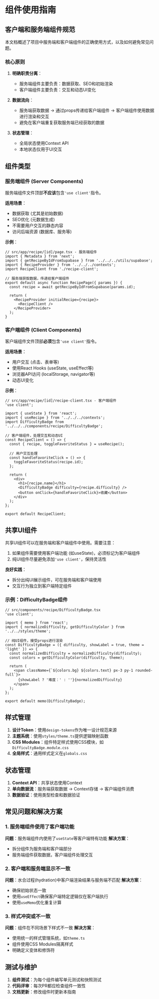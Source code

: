 # 组件使用指南

## 客户端和服务端组件规范

本文档概述了项目中服务端和客户端组件的正确使用方式，以及如何避免常见问题。

### 核心原则

1. **明确职责分离**：
   - 服务端组件主要负责：数据获取、SEO和初始渲染
   - 客户端组件主要负责：交互和动态UI变化

2. **数据流向**：
   - 服务端获取数据 -> 通过props传递给客户端组件 -> 客户端组件使用数据进行渲染和交互
   - 避免在客户端重复获取服务端已经获取的数据

3. **状态管理**：
   - 全局状态使用Context API
   - 本地状态仅用于UI交互

## 组件类型

### 服务端组件 (Server Components)

服务端组件文件顶部**不应该**包含`'use client'`指令。

**适用场景**：
- 数据获取 (尤其是初始数据)
- SEO优化 (元数据生成)
- 不需要用户交互的静态内容
- 访问后端资源 (数据库、服务等)

**示例**：
```tsx
// src/app/recipe/[id]/page.tsx - 服务端组件
import { Metadata } from 'next';
import { getRecipeByIdFromSupabase } from '../../../utils/supabase';
import { RecipeProvider } from '../../../contexts';
import RecipeClient from './recipe-client';

// 服务端获取数据，传递给客户端组件
export default async function RecipePage({ params }) {
  const recipe = await getRecipeByIdFromSupabase(params.id);
  
  return (
    <RecipeProvider initialRecipe={recipe}>
      <RecipeClient />
    </RecipeProvider>
  );
}
```

### 客户端组件 (Client Components)

客户端组件文件顶部**必须**包含`'use client'`指令。

**适用场景**：
- 用户交互 (点击、表单等)
- 使用React Hooks (useState, useEffect等)
- 浏览器API访问 (localStorage, navigator等)
- 动态UI变化

**示例**：
```tsx
// src/app/recipe/[id]/recipe-client.tsx - 客户端组件
'use client';

import { useState } from 'react';
import { useRecipe } from '../../../contexts';
import DifficultyBadge from '../../../components/recipe/DifficultyBadge';

// 客户端组件，处理交互和动态UI
const RecipeClient = () => {
  const { recipe, toggleFavoriteStatus } = useRecipe();
  
  // 用户交互处理
  const handleFavoriteClick = () => {
    toggleFavoriteStatus(recipe.id);
  };
  
  return (
    <div>
      <h1>{recipe.name}</h1>
      <DifficultyBadge difficulty={recipe.difficulty} />
      <button onClick={handleFavoriteClick}>收藏</button>
    </div>
  );
};

export default RecipeClient;
```

## 共享UI组件

共享UI组件可以在服务端和客户端组件中使用。需要注意：

1. 如果组件需要使用客户端功能 (如useState)，必须标记为客户端组件
2. 纯UI组件尽量避免添加`'use client'`，保持灵活性

**良好实践**：
- 拆分出纯UI展示组件，可在服务端和客户端使用
- 交互行为独立到客户端特定组件

### 示例：DifficultyBadge组件

```tsx
// src/components/recipe/DifficultyBadge.tsx
'use client';

import { memo } from 'react';
import { normalizeDifficulty, getDifficultyColor } from '../../styles/theme';

// 纯UI组件，接受props进行渲染
const DifficultyBadge = ({ difficulty, showLabel = true, theme = 'light' }) => {
  const normalizedDifficulty = normalizeDifficulty(difficulty);
  const colors = getDifficultyColor(difficulty, theme);
  
  return (
    <span className={`${colors.bg} ${colors.text} px-3 py-1 rounded-full`}>
      {showLabel ? '难度：' : ''}{normalizedDifficulty}
    </span>
  );
};

export default memo(DifficultyBadge);
```

## 样式管理

1. **设计Token**：使用`design-tokens`作为唯一设计规范来源
2. **主题系统**：使用`styles/theme.ts`提供逻辑映射函数
3. **CSS Modules**：组件特定样式使用CSS模块，如`DifficultyBadge.module.css`
4. **全局样式**：通用样式定义在`globals.css`

## 状态管理

1. **Context API**：共享状态使用Context
2. **单向数据流**：服务端获取数据 -> Context存储 -> 客户端组件消费
3. **数据验证**：使用类型检查和数据验证

## 常见问题和解决方案

### 1. 服务端组件使用了客户端功能

**问题**：服务端组件内使用了`useState`等客户端特有功能
**解决方案**：
- 拆分组件为服务端和客户端部分
- 服务端组件获取数据，客户端组件处理交互

### 2. 客户端和服务端显示不一致

**问题**：水合过程(hydration)中客户端渲染结果与服务端不匹配
**解决方案**：
- 确保初始状态一致
- 使用`useEffect`确保客户端特定逻辑仅在客户端执行
- 使用`useMemo`优化重复计算

### 3. 样式冲突或不一致

**问题**：组件在不同场景下样式不一致
**解决方案**：
- 使用统一的样式管理系统，如`theme.ts`
- 组件使用CSS Modules隔离样式
- 明确定义变体和修饰符

## 测试与维护

1. **组件测试**：为每个组件编写单元测试和快照测试
2. **代码评审**：每次PR都应检查组件一致性
3. **文档更新**：修改组件时更新本指南 